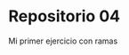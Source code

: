 # Repositorio 04
Mi primer ejercicio con ramas
<!--![alt text](img/image.png)
![alt text](img/image-1.png)
![alt text](img/image-2.png)
![alt text](img/image-3.png) 
![alt text](image.png)
![alt text](image-1.png)
![alt text](image-2.png)
![alt text](image-3.png)
![alt text](image-4.png)
![alt text](image-5.png)
![alt text](image-6.png)-->